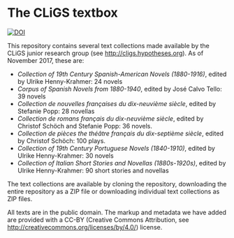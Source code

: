 The CLiGS textbox
=================

[![DOI](https://zenodo.org/badge/1105/cligs/textbox.svg)](https://zenodo.org/badge/latestdoi/1105/cligs/textbox)

This repository contains several text collections made available by the CLiGS junior research group (see http://cligs.hypotheses.org). As of November 2017, these are: 

* _Collection of 19th Century Spanish-American Novels (1880-1916)_, edited by Ulrike Henny-Krahmer: 24 novels
* _Corpus of Spanish Novels from 1880-1940_, edited by José Calvo Tello: 39 novels
* _Collection de nouvelles françaises du dix-neuvième siècle_, edited by Stefanie Popp: 28 novellas
* _Collection de romans français du dix-neuvième siècle_, edited by Christof Schöch and Stefanie Popp: 36 novels.
* _Collection de pièces the théâtre français du dix-septième siècle_, edited by Christof Schöch: 100 plays.
* _Collection of 19th Century Portuguese Novels (1840-1910)_, edited by Ulrike Henny-Krahmer: 30 novels
* _Collection of Italian Short Stories and Novellas (1880s-1920s)_, edited by Ulrike Henny-Krahmer: 90 short stories and novellas

The text collections are available by cloning the repository, downloading the entire repository as a ZIP file or downloading individual text collections as ZIP files.

All texts are in the public domain. The markup and metadata we have added are provided with a CC-BY (Creative Commons Attribution, see http://creativecommons.org/licenses/by/4.0/) license. 
